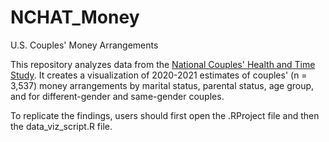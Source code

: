 # NCHAT_Money
U.S. Couples' Money Arrangements
  
This repository analyzes data from the [National Couples' Health and Time Study](https://www.icpsr.umich.edu/web/DSDR/studies/38417).
It creates a visualization of 2020-2021 estimates of couples' (n = 3,537) money arrangements 
by marital status, parental status, age group, and for different-gender and same-gender couples.  

To replicate the findings, users should first open the .RProject file and then the data_viz_script.R file.
